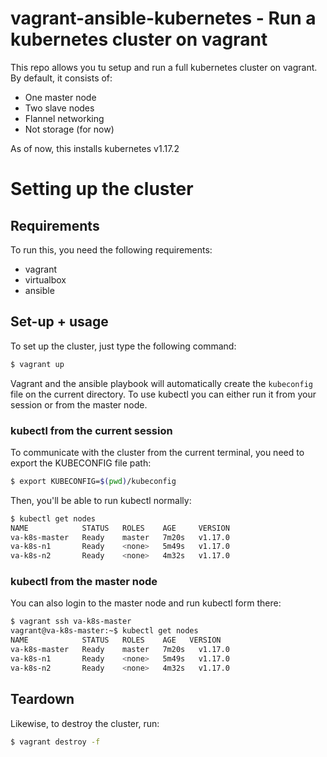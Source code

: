 # vagrant-ansible-kubernetes - Run a kubernetes cluster on vagrant
This  repo allows you tu setup and run a full kubernetes cluster on vagrant. By default, it consists of:
 * One master node
 * Two slave nodes
 * Flannel networking
 * Not storage (for now)

As of now, this installs kubernetes v1.17.2

# Setting up the cluster
## Requirements
To run this, you need the following requirements:
 * vagrant
 * virtualbox
 * ansible
 
## Set-up + usage
 To set up the cluster, just type the following command:
```bash
$ vagrant up
```
Vagrant and the ansible playbook will automatically create the `kubeconfig` file on the current directory. To use kubectl you can either run it from your session or from the master node.

### kubectl from the current session
To communicate with the cluster from the current terminal, you need to export the KUBECONFIG file path:
```bash
$ export KUBECONFIG=$(pwd)/kubeconfig
```
Then, you'll be able to run kubectl normally:
```bash
$ kubectl get nodes
NAME            STATUS   ROLES    AGE     VERSION
va-k8s-master   Ready    master   7m20s   v1.17.0
va-k8s-n1       Ready    <none>   5m49s   v1.17.0
va-k8s-n2       Ready    <none>   4m32s   v1.17.0
```

### kubectl from the master node
You can also login to the master node and run kubectl form there:
```bash
$ vagrant ssh va-k8s-master
vagrant@va-k8s-master:~$ kubectl get nodes
NAME            STATUS   ROLES    AGE   VERSION
va-k8s-master   Ready    master   7m20s   v1.17.0
va-k8s-n1       Ready    <none>   5m49s   v1.17.0
va-k8s-n2       Ready    <none>   4m32s   v1.17.0
```

## Teardown
Likewise, to destroy the cluster, run:
```bash
$ vagrant destroy -f
```
